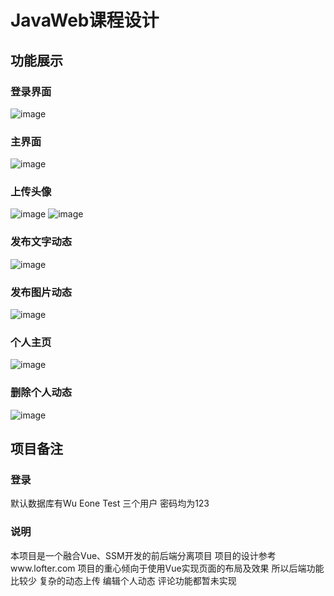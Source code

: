 # JavaWeb课程设计

## 功能展示

### 登录界面
![image](https://user-images.githubusercontent.com/78540782/125546513-f44fd9fd-2516-4ac9-bd0b-65dee7982ad4.png)

### 主界面
![image](https://user-images.githubusercontent.com/78540782/125546570-a63501ae-da82-427b-92e5-5db72605ef45.png)

### 上传头像
![image](https://user-images.githubusercontent.com/78540782/125546602-5ff84911-90ac-4ab7-b74d-d8c4a4b6a205.png)
![image](https://user-images.githubusercontent.com/78540782/125546609-81ba5e89-619f-411b-9dae-bdb9c26622b2.png)

### 发布文字动态
![image](https://user-images.githubusercontent.com/78540782/125546677-9b502c71-ddaf-4ded-9b4b-2708de94f294.png)

### 发布图片动态
![image](https://user-images.githubusercontent.com/78540782/125546703-61ec5023-4cee-41ae-aa44-da84229c782c.png)

### 个人主页
![image](https://user-images.githubusercontent.com/78540782/125546732-de23d9ed-fe01-4868-801d-0c3e75c4c779.png)

### 删除个人动态
![image](https://user-images.githubusercontent.com/78540782/125546773-26151779-d240-469b-ac3c-60f6c76c8364.png)

## 项目备注

### 登录
默认数据库有Wu Eone Test 三个用户 密码均为123

### 说明
本项目是一个融合Vue、SSM开发的前后端分离项目
项目的设计参考www.lofter.com 
项目的重心倾向于使用Vue实现页面的布局及效果
所以后端功能比较少 复杂的动态上传 编辑个人动态 评论功能都暂未实现 
